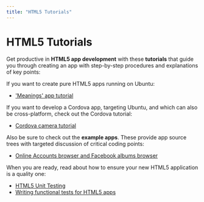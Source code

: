 ```yaml
---
title: "HTML5 Tutorials"
---
```


# HTML5 Tutorials

Get productive in **HTML5 app development** with these **tutorials** that
guide you through creating an app with step-by-step procedures and
explanations of key points:

If you want to create pure HTML5 apps running on Ubuntu:

  * ['Meanings' app tutorial](meanings-app-html5-tutorial.md)

If you want to develop a Cordova app, targeting Ubuntu, and which can also be
cross-platform, check out the Cordova tutorial:

  * [Cordova camera tutorial](cordova-camera-app-tutorial.md)

Also be sure to check out the **example apps**. These provide app source trees
with targeted discussion of critical coding points:

  * [Online Accounts browser and Facebook albums browser](html5-example-online-accounts.md)

When you are ready, read about how to ensure your new HTML5 application is a
quality one:

  * [HTML5 Unit Testing](html5-unit-testing.md)
  * [Writing functional tests for HTML5 apps](writing-html5-functional-tests.md)
